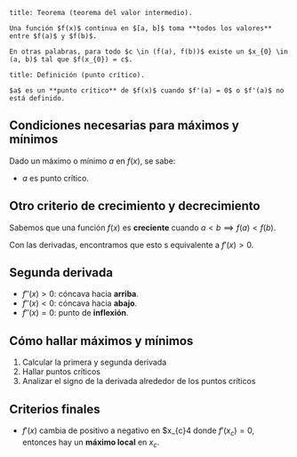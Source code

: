 ```ad-theorem
title: Teorema (teorema del valor intermedio).

Una función $f(x)$ continua en $[a, b]$ toma **todos los valores** entre $f(a)$ y $f(b)$.

En otras palabras, para todo $c \in (f(a), f(b))$ existe un $x_{0} \in (a, b)$ tal que $f(x_{0}) = c$.

```

```ad-definition
title: Definición (punto crítico).

$a$ es un **punto crítico** de $f(x)$ cuando $f'(a) = 0$ o $f'(a)$ no está definido.

```

## Condiciones necesarias para máximos y mínimos

Dado un máximo o mínimo $a$ en $f(x)$, se sabe:

- $a$ es punto crítico.

## Otro criterio de crecimiento y decrecimiento

Sabemos que una función $f(x)$ es **creciente** cuando $a < b \implies f(a) < f(b)$.

Con las derivadas, encontramos que esto s equivalente a $f'(x) > 0$.

## Segunda derivada

- $f''(x) > 0$: cóncava hacia **arriba**.
- $f''(x) < 0$: cóncava hacia **abajo**.
- $f''(x) = 0$: punto de **inflexión**.

## Cómo hallar máximos y mínimos

1. Calcular la primera y segunda derivada
2. Hallar puntos críticos
3. Analizar el signo de la derivada alrededor de los puntos críticos

## Criterios finales

- $f'(x)$ cambia de positivo a negativo en $x_{c}4 donde $f'(x_{c}) = 0$, entonces hay un **máximo local** en $x_{c}$.